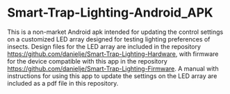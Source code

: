 # Smart-Trap-Lighting-Android_APK
This is a non-market Android apk intended for updating the control settings on a customized LED array designed for testing lighting preferences of insects. Design files for the LED array are included in the repository https://github.com/danielje/Smart-Trap-Lighting-Hardware, with firmware for the device compatible with this app in the repository https://github.com/danielje/Smart-Trap-Lighting-Firmware. A manual with instructions for using this app to update the settings on the LED array are included as a pdf file in this repository.
